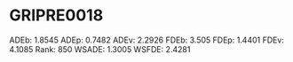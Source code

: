 # GRIPRE0018

ADEb: 1.8545
ADEp: 0.7482
ADEv: 2.2926
FDEb: 3.505
FDEp: 1.4401
FDEv: 4.1085
Rank: 850
WSADE: 1.3005
WSFDE: 2.4281